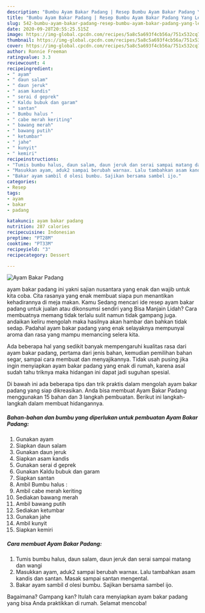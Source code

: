 ```yaml
---
description: "Bumbu Ayam Bakar Padang | Resep Bumbu Ayam Bakar Padang Yang Lezat"
title: "Bumbu Ayam Bakar Padang | Resep Bumbu Ayam Bakar Padang Yang Lezat"
slug: 542-bumbu-ayam-bakar-padang-resep-bumbu-ayam-bakar-padang-yang-lezat
date: 2020-09-28T20:55:25.515Z
image: https://img-global.cpcdn.com/recipes/5a8c5a693f4cb56a/751x532cq70/ayam-bakar-padang-foto-resep-utama.jpg
thumbnail: https://img-global.cpcdn.com/recipes/5a8c5a693f4cb56a/751x532cq70/ayam-bakar-padang-foto-resep-utama.jpg
cover: https://img-global.cpcdn.com/recipes/5a8c5a693f4cb56a/751x532cq70/ayam-bakar-padang-foto-resep-utama.jpg
author: Ronnie Freeman
ratingvalue: 3.3
reviewcount: 4
recipeingredient:
- " ayam"
- " daun salam"
- " daun jeruk"
- " asam kandis"
- " serai d geprek"
- " Kaldu bubuk dan garam"
- " santan"
- " Bumbu halus "
- " cabe merah keriting"
- " bawang merah"
- " bawang putih"
- " ketumbar"
- " jahe"
- " kunyit"
- " kemiri"
recipeinstructions:
- "Tumis bumbu halus, daun salam, daun jeruk dan serai sampai matang dan wangi"
- "Masukkan ayam, aduk2 sampai berubah warnax. Lalu tambahkan asam kandis dan santan. Masak sampai santan mengental."
- "Bakar ayam sambil d olesi bumbu. Sajikan bersama sambel ijo."
categories:
- Resep
tags:
- ayam
- bakar
- padang

katakunci: ayam bakar padang 
nutrition: 287 calories
recipecuisine: Indonesian
preptime: "PT28M"
cooktime: "PT33M"
recipeyield: "3"
recipecategory: Dessert

---
```



![Ayam Bakar Padang](https://img-global.cpcdn.com/recipes/5a8c5a693f4cb56a/751x532cq70/ayam-bakar-padang-foto-resep-utama.jpg)


ayam bakar padang ini yakni sajian nusantara yang enak dan wajib untuk kita coba. Cita rasanya yang enak membuat siapa pun menantikan kehadirannya di meja makan.
Kamu Sedang mencari ide resep ayam bakar padang untuk jualan atau dikonsumsi sendiri yang Bisa Manjain Lidah? Cara membuatnya memang tidak terlalu sulit namun tidak gampang juga. andaikan keliru mengolah maka hasilnya akan hambar dan bahkan tidak sedap. Padahal ayam bakar padang yang enak selayaknya mempunyai aroma dan rasa yang mampu memancing selera kita.

Ada beberapa hal yang sedikit banyak mempengaruhi kualitas rasa dari ayam bakar padang, pertama dari jenis bahan, kemudian pemilihan bahan segar, sampai cara membuat dan menyajikannya. Tidak usah pusing jika ingin menyiapkan ayam bakar padang yang enak di rumah, karena asal sudah tahu triknya maka hidangan ini dapat jadi suguhan spesial.




Di bawah ini ada beberapa tips dan trik praktis dalam mengolah ayam bakar padang yang siap dikreasikan. Anda bisa membuat Ayam Bakar Padang menggunakan 15 bahan dan 3 langkah pembuatan. Berikut ini langkah-langkah dalam membuat hidangannya.

<!--inarticleads1-->

##### Bahan-bahan dan bumbu yang diperlukan untuk pembuatan Ayam Bakar Padang:

1. Gunakan  ayam
1. Siapkan  daun salam
1. Gunakan  daun jeruk
1. Siapkan  asam kandis
1. Gunakan  serai d geprek
1. Gunakan  Kaldu bubuk dan garam
1. Siapkan  santan
1. Ambil  Bumbu halus :
1. Ambil  cabe merah keriting
1. Sediakan  bawang merah
1. Ambil  bawang putih
1. Sediakan  ketumbar
1. Gunakan  jahe
1. Ambil  kunyit
1. Siapkan  kemiri




<!--inarticleads2-->

##### Cara membuat Ayam Bakar Padang:

1. Tumis bumbu halus, daun salam, daun jeruk dan serai sampai matang dan wangi
1. Masukkan ayam, aduk2 sampai berubah warnax. Lalu tambahkan asam kandis dan santan. Masak sampai santan mengental.
1. Bakar ayam sambil d olesi bumbu. Sajikan bersama sambel ijo.




Bagaimana? Gampang kan? Itulah cara menyiapkan ayam bakar padang yang bisa Anda praktikkan di rumah. Selamat mencoba!
